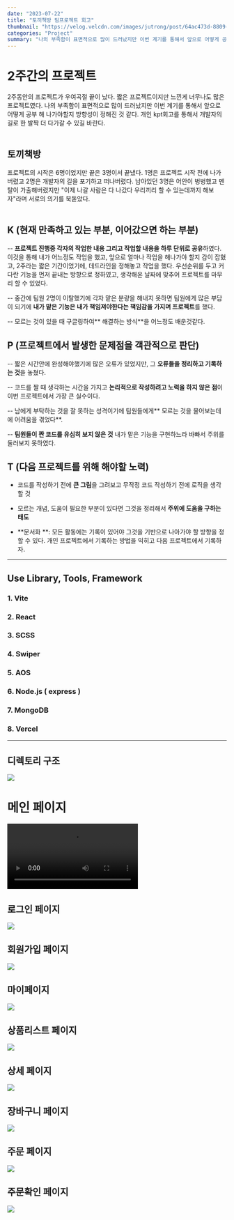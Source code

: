 ```yaml
---
date: "2023-07-22"
title: "토끼책방 팀프로젝트 회고"
thumbnail: "https://velog.velcdn.com/images/jutrong/post/64ac473d-8809-4704-9f3b-88090974fa27/image.png"
categories: "Project"
summary: "나의 부족함이 표면적으로 많이 드러났지만 이번 계기를 통해서 앞으로 어떻게 공부 해 나가야할지 방향성이 정해진 것 같다."
---
```


# 2주간의 프로젝트

2주동안의 프로젝트가 우여곡절 끝이 났다.
짧은 프로젝트이지만 느낀게 너무나도 많은 프로젝트였다. 나의 부족함이 표면적으로 많이 드러났지만 이번 계기를 통해서 앞으로 어떻게 공부 해 나가야할지 방향성이 정해진 것 같다. 개인 kpt회고를 통해서 개발자의 길로 한 발짝 더 다가갈 수 있길 바란다.
</br>
</br>

## 토끼책방

프로젝트의 시작은 6명이었지만 끝은 3명이서 끝냈다. 1명은 프로젝트 시작 전에 나가버렸고 2명은 개발자의 길을 포기하고 떠나버렸다. 남아있던 3명은 어안이 벙벙했고 멘탈이 가출해버렸지만 "이제 나갈 사람은 다 나갔다 우리끼리 할 수 있는데까지 해보자"라며 서로의 의기를 북돋았다.
</br>
</br>

## K (현재 만족하고 있는 부분, 이어갔으면 하는 부분)

-- **프로젝트 진행중 각자의 작업한 내용 그리고 작업할 내용을 하루 단위로 공유**하였다.
이것을 통해 내가 어느정도 작업을 했고, 앞으로 얼마나 작업을 해나가야 할지 감이 잡혔고, 2주라는 짧은 기간이었기에, 데드라인을 정해놓고 작업을 했다. 우선순위를 두고 커다란 기능을 먼저 끝내는 방향으로 정하였고, 생각해온 날짜에 맞추어 프로젝트를 마무리 할 수 있었다.
</br>

-- 중간에 팀원 2명이 이탈했기에 각자 맡은 분량을 해내지 못하면 팀원에게 많은 부담이 되기에 **내가 맡은 기능은 내가 책임져야한다는 책임감을 가지며 프로젝트**를 했다.

-- 모르는 것이 있을 때 구글링하여** 해결하는 방식**을 어느정도 배운것같다.

## P (프로젝트에서 발생한 문제점을 객관적으로 판단)

-- 짧은 시간안에 완성해야했기에 많은 오류가 있었지만, 그 **오류들을 정리하고 기록하는 것**을 놓쳤다.

-- 코드를 짤 때 생각하는 시간을 가지고 **논리적으로 작성하려고 노력을 하지 않은 점**이 이번 프로젝트에서 가장 큰 실수이다.

-- 남에게 부탁하는 것을 잘 못하는 성격이기에 팀원들에게** 모르는 것을 물어보는데에 어려움을 겪었다**.

-- **팀원들이 짠 코드를 유심히 보지 않은 것**
내가 맡은 기능을 구현하느라 바빠서 주위를 둘러보지 못하였다.

## T (다음 프로젝트를 위해 해야할 노력)

- 코드를 작성하기 전에 **큰 그림**을 그려보고 무작정 코드 작성하기 전에 로직을 생각할 것

- 모르는 개념, 도움이 필요한 부분이 있다면 그것을 정리해서 **주위에 도움을 구하는 태도**

- **문서화 **: 모든 활동에는 기록이 있어야 그것을 기반으로 나아가야 할 방향을 정할 수 있다.
  개인 프로젝트에서 기록하는 방법을 익히고 다음 프로젝트에서 기록하자.

---

## Use Library, Tools, Framework

### 1. Vite

### 2. React

### 3. SCSS

### 4. Swiper

### 5. AOS

### 6. Node.js ( express )

### 7. MongoDB

### 8. Vercel

---

## 디렉토리 구조

![](https://velog.velcdn.com/images/jutrong/post/b20ac255-7a58-4e9c-9814-c75cbdda4979/image.png)

# 메인 페이지

![](https://velog.velcdn.com/images/jutrong/post/2d0844fc-f3bd-42e2-96fc-0b513a637e84/image.mov)

## 로그인 페이지

![](https://velog.velcdn.com/images/jutrong/post/28df7374-fa95-4e44-928c-334d842f8037/image.png)

## 회원가입 페이지

![](https://velog.velcdn.com/images/jutrong/post/251ceca6-ec21-478d-9306-39483beecaa0/image.png)

## 마이페이지

![](https://velog.velcdn.com/images/jutrong/post/36444dcb-bbf7-430c-b1c7-98bb2b5de253/image.png)

## 상품리스트 페이지

![](https://velog.velcdn.com/images/jutrong/post/70b8a586-d1c6-4296-a5ad-011e2fdb60e6/image.png)

## 상세 페이지

![](https://velog.velcdn.com/images/jutrong/post/70d0ef04-ab11-490f-990d-9f0e0f0c7252/image.png)

## 장바구니 페이지

![](https://velog.velcdn.com/images/jutrong/post/956619d9-505c-4c98-9ac9-9db76c72e145/image.png)

## 주문 페이지

![](https://velog.velcdn.com/images/jutrong/post/f2a7af96-36ef-463f-82f7-506bf6aa88ef/image.png)

## 주문확인 페이지

![](https://velog.velcdn.com/images/jutrong/post/e1b0215e-caae-4f30-bb8a-6208586b508a/image.png)
